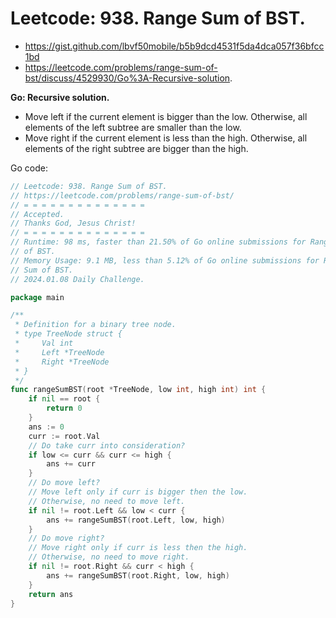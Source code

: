 # Leetcode: 938. Range Sum of BST.

- https://gist.github.com/lbvf50mobile/b5b9dcd4531f5da4dca057f36bfcc1bd
- https://leetcode.com/problems/range-sum-of-bst/discuss/4529930/Go%3A-Recursive-solution.

**Go: Recursive solution.**

- Move left if the current element is bigger than the low. Otherwise, all
  elements of the left subtree are smaller than the low.
- Move right if the current element is less than the high. Otherwise, all
  elements of the right subtree are bigger than the high. 

Go code:
```Go
// Leetcode: 938. Range Sum of BST.
// https://leetcode.com/problems/range-sum-of-bst/
// = = = = = = = = = = = = = =
// Accepted.
// Thanks God, Jesus Christ!
// = = = = = = = = = = = = = =
// Runtime: 98 ms, faster than 21.50% of Go online submissions for Range Sum
// of BST.
// Memory Usage: 9.1 MB, less than 5.12% of Go online submissions for Range
// Sum of BST.
// 2024.01.08 Daily Challenge.

package main

/**
 * Definition for a binary tree node.
 * type TreeNode struct {
 *     Val int
 *     Left *TreeNode
 *     Right *TreeNode
 * }
 */
func rangeSumBST(root *TreeNode, low int, high int) int {
	if nil == root {
		return 0
	}
	ans := 0
	curr := root.Val
	// Do take curr into consideration?
	if low <= curr && curr <= high {
		ans += curr
	}
	// Do move left?
	// Move left only if curr is bigger then the low.
	// Otherwise, no need to move left.
	if nil != root.Left && low < curr {
		ans += rangeSumBST(root.Left, low, high)
	}
	// Do move right?
	// Move right only if curr is less then the high.
	// Otherwise, no need to move right.
	if nil != root.Right && curr < high {
		ans += rangeSumBST(root.Right, low, high)
	}
	return ans
}
```
